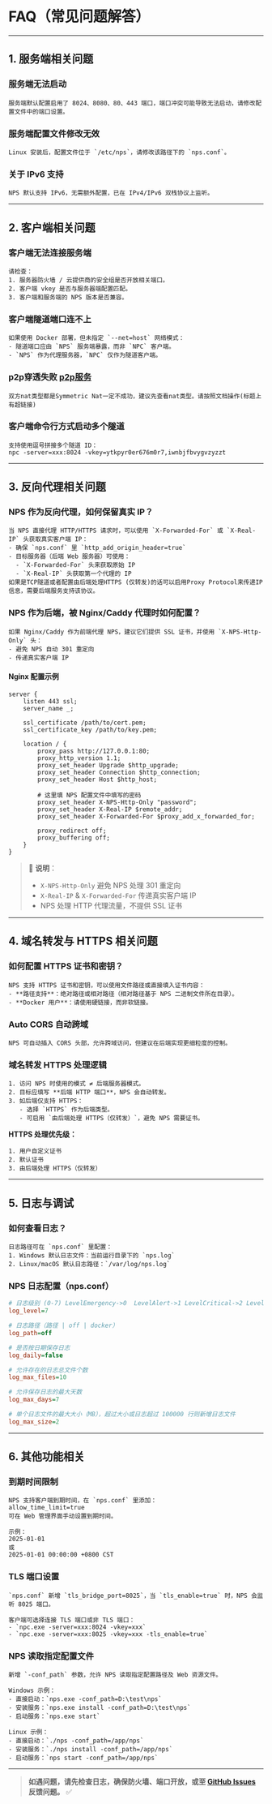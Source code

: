 # FAQ（常见问题解答）

---

## 1. 服务端相关问题

### **服务端无法启动**
```
服务端默认配置启用了 8024、8080、80、443 端口，端口冲突可能导致无法启动，请修改配置文件中的端口设置。
```

### **服务端配置文件修改无效**
```
Linux 安装后，配置文件位于 `/etc/nps`，请修改该路径下的 `nps.conf`。
```

### **关于 IPv6 支持**
```
NPS 默认支持 IPv6，无需额外配置，已在 IPv4/IPv6 双栈协议上监听。
```

---

## 2. 客户端相关问题

### **客户端无法连接服务端**
```
请检查：
1. 服务器防火墙 / 云提供商的安全组是否开放相关端口。
2. 客户端 vkey 是否与服务器端配置匹配。
3. 客户端和服务端的 NPS 版本是否兼容。
```

### **客户端隧道端口连不上**
```
如果使用 Docker 部署，但未指定 `--net=host` 网络模式：
- 隧道端口应由 `NPS` 服务端暴露，而非 `NPC` 客户端。
- `NPS` 作为代理服务器，`NPC` 仅作为隧道客户端。
```

### **p2p穿透失败 [p2p服务](/example?id=p2p服务)**
```
双方nat类型都是Symmetric Nat一定不成功，建议先查看nat类型。请按照文档操作(标题上有超链接)
```

### **客户端命令行方式启动多个隧道**
```
支持使用逗号拼接多个隧道 ID：
npc -server=xxx:8024 -vkey=ytkpyr0er676m0r7,iwnbjfbvygvzyzzt
```

---

## 3. 反向代理相关问题

### **NPS 作为反向代理，如何保留真实 IP？**
```
当 NPS 直接代理 HTTP/HTTPS 请求时，可以使用 `X-Forwarded-For` 或 `X-Real-IP` 头获取真实客户端 IP：
- 确保 `nps.conf` 里 `http_add_origin_header=true`
- 目标服务器（后端 Web 服务器）可使用：
  - `X-Forwarded-For` 头来获取原始 IP
  - `X-Real-IP` 头获取第一个代理的 IP
如果是TCP隧道或者配置由后端处理HTTPS (仅转发)的话可以启用Proxy Protocol来传递IP信息，需要后端服务支持该协议。
```

### **NPS 作为后端，被 Nginx/Caddy 代理时如何配置？**
```
如果 Nginx/Caddy 作为前端代理 NPS，建议它们提供 SSL 证书，并使用 `X-NPS-Http-Only` 头：
- 避免 NPS 自动 301 重定向
- 传递真实客户端 IP
```
#### **Nginx 配置示例**
```nginx
server {
    listen 443 ssl;
    server_name _;

    ssl_certificate /path/to/cert.pem;
    ssl_certificate_key /path/to/key.pem;

    location / {
        proxy_pass http://127.0.0.1:80;
        proxy_http_version 1.1;
        proxy_set_header Upgrade $http_upgrade;
        proxy_set_header Connection $http_connection;
        proxy_set_header Host $http_host;

        # 这里填 NPS 配置文件中填写的密码
        proxy_set_header X-NPS-Http-Only "password";
        proxy_set_header X-Real-IP $remote_addr;
        proxy_set_header X-Forwarded-For $proxy_add_x_forwarded_for;

        proxy_redirect off;
        proxy_buffering off;
    }
}
```
> 📌 **说明**：
> - `X-NPS-Http-Only` 避免 NPS 处理 301 重定向
> - `X-Real-IP` & `X-Forwarded-For` 传递真实客户端 IP
> - NPS 处理 HTTP 代理流量，不提供 SSL 证书

---

## 4. 域名转发与 HTTPS 相关问题

### **如何配置 HTTPS 证书和密钥？**
```
NPS 支持 HTTPS 证书和密钥，可以使用文件路径或直接填入证书内容：
- **路径支持**：绝对路径或相对路径（相对路径基于 NPS 二进制文件所在目录）。
- **Docker 用户**：请使用硬链接，而非软链接。
```

### **Auto CORS 自动跨域**
```
NPS 可自动插入 CORS 头部，允许跨域访问，但建议在后端实现更细粒度的控制。
```

### **域名转发 HTTPS 处理逻辑**
```
1. 访问 NPS 时使用的模式 ≠ 后端服务器模式。
2. 目标应填写 **后端 HTTP 端口**，NPS 会自动转发。
3. 如后端仅支持 HTTPS：
   - 选择 `HTTPS` 作为后端类型。
   - 可启用 `由后端处理 HTTPS（仅转发）`，避免 NPS 需要证书。
```
**HTTPS 处理优先级：**
```
1. 用户自定义证书
2. 默认证书
3. 由后端处理 HTTPS（仅转发）
```
---

## 5. 日志与调试

### **如何查看日志？**
```
日志路径可在 `nps.conf` 里配置：
1. Windows 默认日志文件：当前运行目录下的 `nps.log`
2. Linux/macOS 默认日志路径：`/var/log/nps.log`
```

### **NPS 日志配置（nps.conf）**
```ini
# 日志级别 (0-7) LevelEmergency->0  LevelAlert->1 LevelCritical->2 LevelError->3 LevelWarning->4 LevelNotice->5 LevelInformational->6 LevelDebug->7
log_level=7

# 日志路径（路径 | off | docker）
log_path=off

# 是否按日期保存日志
log_daily=false

# 允许存在的日志总文件个数
log_max_files=10

# 允许保存日志的最大天数
log_max_days=7

# 单个日志文件的最大大小（MB），超过大小或日志超过 100000 行则新增日志文件
log_max_size=2
```

---

## 6. 其他功能相关

### **到期时间限制**
```
NPS 支持客户端到期时间，在 `nps.conf` 里添加：
allow_time_limit=true
可在 Web 管理界面手动设置到期时间。

示例：
2025-01-01
或
2025-01-01 00:00:00 +0800 CST
```

### **TLS 端口设置**
```
`nps.conf` 新增 `tls_bridge_port=8025`，当 `tls_enable=true` 时，NPS 会监听 8025 端口。

客户端可选择连接 TLS 端口或非 TLS 端口：
- `npc.exe -server=xxx:8024 -vkey=xxx`
- `npc.exe -server=xxx:8025 -vkey=xxx -tls_enable=true`
```

### **NPS 读取指定配置文件**
```
新增 `-conf_path` 参数，允许 NPS 读取指定配置路径及 Web 资源文件。

Windows 示例：
- 直接启动：`nps.exe -conf_path=D:\test\nps`
- 安装服务：`nps.exe install -conf_path=D:\test\nps`
- 启动服务：`nps.exe start`

Linux 示例：
- 直接启动：`./nps -conf_path=/app/nps`
- 安装服务：`./nps install -conf_path=/app/nps`
- 启动服务：`nps start -conf_path=/app/nps`
```

---

> **如遇问题，请先检查日志，确保防火墙、端口开放，或至 [GitHub Issues](https://github.com/djylb/nps/issues) 反馈问题。** ✅